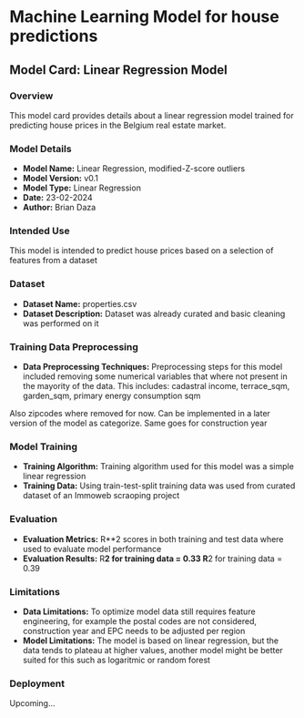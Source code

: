 # Machine Learning Model for house predictions

## Model Card: Linear Regression Model

### Overview

This model card provides details about a linear regression model trained for predicting house prices in the Belgium real estate market.

### Model Details

- **Model Name:** Linear Regression, modified-Z-score outliers
- **Model Version:** v0.1
- **Model Type:** Linear Regression
- **Date:** 23-02-2024
- **Author:** Brian Daza

### Intended Use

This model is intended to predict house prices based on a selection of features from a dataset 

### Dataset

- **Dataset Name:** properties.csv
- **Dataset Description:** Dataset was already curated and basic cleaning was performed on it

### Training Data Preprocessing

- **Data Preprocessing Techniques:** Preprocessing steps for this model included removing some numerical variables that where not present in the mayority of the data. This includes: cadastral income, terrace_sqm, garden_sqm, primary energy consumption sqm

Also zipcodes where removed for now. Can be implemented in a later version of the model as categorize. Same goes for construction year


### Model Training

- **Training Algorithm:** Training algorithm used for this model was a simple linear regression
- **Training Data:** Using train-test-split training data was used from curated dataset of an Immoweb scraoping project

### Evaluation

- **Evaluation Metrics:** R**2 scores in both training and test data where used to evaluate model performance
- **Evaluation Results:** 
R**2 for training data = 0.33
R**2 for training data = 0.39

### Limitations

- **Data Limitations:** To optimize model data still requires feature engineering, for example the postal codes are not considered, construction year and EPC needs to be adjusted per region
- **Model Limitations:** The model is based on linear regression, but the data tends to plateau at higher values, another model might be better suited for this such as logaritmic or random forest

### Deployment

Upcoming...


